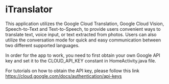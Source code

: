 # iTranslator

This application utilizes the Google Cloud Translation, Google Cloud Vision, Speech-to-Text and Text-to-Speech, to provide users convenient ways to translate text, voice input, or text extracted from photos. Users can also utilize the conversation mode for quick and easy communication between two different supported languages.

In order for the app to work, you need to first obtain your own Google API key and set it to the CLOUD_API_KEY constant in HomeActivity.java file.

For tutorials on how to obtain the API key, please follow this link https://cloud.google.com/docs/authentication/api-keys